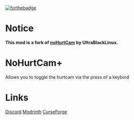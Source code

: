 [![forthebadge](https://forthebadge.com/images/badges/built-with-love.svg)](https://forthebadge.com)


# Notice
**This mod is a fork of [noHurtCam](https://github.com/UltraBlackLinux/noHurtCam) by UltraBlackLinux.**

# NoHurtCam+

Allows you to toggle the hurtcam via the press of a keybind

# Links
[Discord](https://discord.gg/VuzRMrMWGe) [Modrinth](https://modrinth.com/mod/nohurtcam+) [CurseForge](https://www.curseforge.com/minecraft/mc-mods/nohurtcam-plus)
